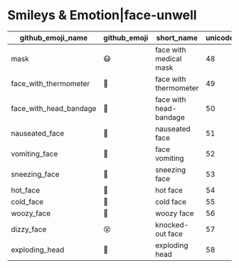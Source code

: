 # Smileys & Emotion|face-unwell

|github_emoji_name|github_emoji|short_name|unicode_index|
|---|---|---|---|
|mask|:mask:|face with medical mask|48|
|face_with_thermometer|:face_with_thermometer:|face with thermometer|49|
|face_with_head_bandage|:face_with_head_bandage:|face with head-bandage|50|
|nauseated_face|:nauseated_face:|nauseated face|51|
|vomiting_face|:vomiting_face:|face vomiting|52|
|sneezing_face|:sneezing_face:|sneezing face|53|
|hot_face|:hot_face:|hot face|54|
|cold_face|:cold_face:|cold face|55|
|woozy_face|:woozy_face:|woozy face|56|
|dizzy_face|:dizzy_face:|knocked-out face|57|
|exploding_head|:exploding_head:|exploding head|58|
